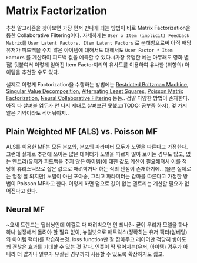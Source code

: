 # Matrix Factorization

추천 알고리즘을 찾아보면 가장 먼저 만나게 되는 방법이 바로 Matrix Factorization을 통한 Collaborative Filtering이다.
자세하게는 `User x Item (implicit) Feedback Matrix`를 `User Latent Factors, Item Latent Factors` 로 분해함으로써
아직 해당 유저가 피드백을 주지 않은 아이템에 대해서도 대해서도 `User Factor * Item Factors` 를 계산하여
피드백 값을 예측할 수 있다. (가장 유명한 예는 아무래도 영화 별점)
덧붙여서 이렇게 얻어진 Item Factor끼리의 유사도를 이용하여 유사한 (취향의) 아이템을 추천할 수도 있다.

실제로 이렇게 Factorization을 수행하는 방법에는 [Restricted Boltzman Machine][RBM], [Singular Value Decomposition][SVD], [Alternating Least Squares][ALS], [Poisson Matrix Factorization][PMF], [Neural Collaborative Filtering][neural-cf] 등등.. 정말 다양한 방법이 존재한다. 아직 다 살펴볼 엄두가 안 나서 제대로 살펴보진 못했고(TODO: 공부좀 하자), 몇 가지 얕은 기억이라도 적어둬야지..

## Plain Weighted MF (ALS) vs. Poisson MF

ALS를 이용한 MF는 모든 분포와, 분포의 파라미터 모두가 노멀을 따른다고 가정한다.
그런데 실제로 추천에 쓰이는 많은 데이터가 노멀을 따르지 않아 보이는 경우도 많고,
없는 엔트리(유저가 피드백을 주지 않은 아이템)에 대한 값도 계산이 필요해져서
이를 적당히 휴리스틱으로 잡은 값으로 때려박거나 하는 식의 단점이 존재하기에.. (물론 실제로는 엄청 잘 되지만)
노멀이 아닌 포아송, 그리고 파라미터는 감마를 따른다고 가정한 방법이 Poisson MF라고 한다.
이렇게 하면 덤으로 값이 없는 엔트리는 계산할 필요가 없어진다고 한다.


## Neural MF

~요새 트렌드는 딥러닝인데 이걸로 다 때려박으면 안 되나?~
굳이 우리가 모델을 하나하나 설정해서 돌려야 할 필요 없이,
뉴럴넷으로 매트릭스(정확히는 유저 팩터(임베딩)와 아이템 팩터)를 학습하는것.
loss function만 잘 잡아주고 레이어만 적당히 쌓아도 꽤 괜찮은 효과를 기대할 수 있는 것 같다.
인풋이 딱 떨어지는(유저, 아이템) 경우가 아니라 더 많거나 일부가 유실된 경우까지 사용할 수 있도록 확장하기도 쉽고.


[RBM]: http://www.cs.toronto.edu/~rsalakhu/papers/rbmcf.pdf
[SVD]: https://www.cs.uic.edu/~liub/KDD-cup-2007/proceedings/Regular-Paterek.pdf
[ALS]: http://yifanhu.net/PUB/cf.pdf
[PMF]: https://papers.nips.cc/paper/5360-content-based-recommendations-with-poisson-factorization.pdf
[neural-cf]: https://arxiv.org/abs/1708.05031
